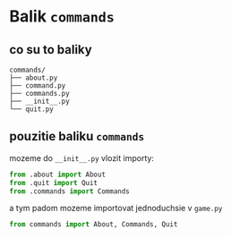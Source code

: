 # Balik `commands`

## co su to baliky

```
commands/
├── about.py
├── command.py
├── commands.py
├── __init__.py
└── quit.py
```

## pouzitie baliku `commands`

mozeme do `__init__.py` vlozit importy:

```python
from .about import About
from .quit import Quit
from .commands import Commands
```

a tym padom mozeme importovat jednoduchsie v `game.py`

```python
from commands import About, Commands, Quit
```
